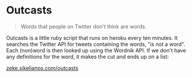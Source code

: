 # Outcasts

> Words that people on Twitter don't think are words.

Outcasts is a little ruby script that runs on heroku every ten minutes. It searches the Twitter API for tweets containing the words, "is not a word". Each (non)word is then looked up using the Wordnik API. If we don't have any definitions for the word, it makes the cut and ends up on a list:

[zeke.sikelianos.com/outcasts](http://zeke.sikelianos.com/outcasts/)